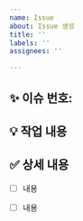 ```yaml
---
name: Issue
about: Issue 생성
title: ''
labels: ''
assignees: ''

---
```



## :sparkles: 이슈 번호:


## :bulb: 작업 내용


## :white_check_mark: 상세 내용
- [ ] 내용
- [ ] 내용

